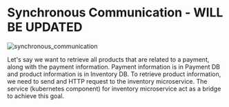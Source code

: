 # Synchronous Communication - WILL BE UPDATED

![synchronous_communication](https://user-images.githubusercontent.com/22731894/226122615-a35e5790-031b-4c93-ac6f-d1441350f1cb.svg)

Let's say we want to retrieve all products that are related to a payment, along with the payment information. Payment
information is in Payment DB and product information is in Inventory DB. To retrieve product information, we need to
send and HTTP request to the inventory microservice. The service (kubernetes component) for inventory microservice act
as a bridge to achieve this goal.
